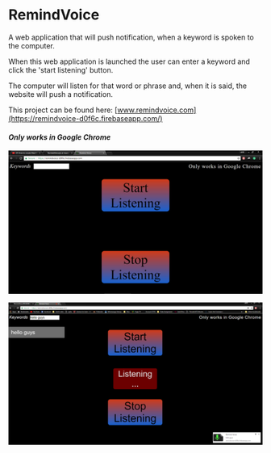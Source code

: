 
# RemindVoice
A web application that will push notification, when a keyword is spoken to the computer. 

When this web application is launched the user can enter a keyword and click the 'start listening' button. 

The computer will listen for that word or phrase and, when it is said, the website will push a notification.

This project can be found here: [www.remindvoice.com](https://remindvoice-d0f6c.firebaseapp.com/)

#### *Only works in Google Chrome*

![Alt text](https://github.com/amitbinu/RemindVoice/blob/master/pictures/listening.PNG?raw=true "Listening Page")

![Alt text](https://github.com/amitbinu/RemindVoice/blob/master/pictures/notification.PNG?raw=true "Notification Page")
